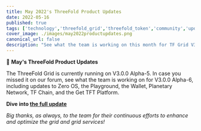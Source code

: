 ```yaml
---
title: May 2022's ThreeFold Product Updates
date: 2022-05-16
published: true
tags: ['technology','threefold_grid','threefold_token','community','update']
cover_image: ./images/may2022productupdates.png
canonical_url: false
description: "See what the team is working on this month for TF Grid V3.0.0 Alpha-6!"
---
```


📣 **May's ThreeFold Product Updates**

The ThreeFold Grid is currently running on V3.0.0 Alpha-5. In case you missed it on our forum, see what the team is working on for V3.0.0 Alpha-6, including updates to Zero OS, the Playground, the Wallet, Planetary Network, TF Chain, and the Get TFT Platform.

**Dive into [the full update](https://forum.threefold.io/t/threefold-product-updates-tfgrid-v3-a-6-plan-may-2022/2808?u=hannahcordes)**

*Big thanks, as always, to the team for their continuous efforts to enhance and optimize the grid and grid services!*
